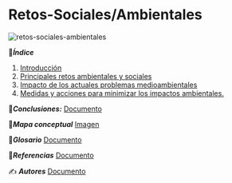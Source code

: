 # Retos-Sociales/Ambientales

![retos-sociales-ambientales](https://datos.gob.es/sites/default/files/styles/image_json_ld/public/blog/image/retos_medio_ambiente_open_data_0.jpg)

📑_**Índice**_

1. [Introducción](Introducción.md)
2. [Principales retos ambientales y sociales](Principales_retos_ambientales_y_sociales.md)
3. [Impacto de los actuales problemas medioambientales](Impacto_de_los_actuales_problemas_medioambientales.md)
4. [Medidas y acciones para minimizar los impactos ambientales.](Medidas_y_acciones_para_minimizar_los_impactos_ambientales.md) 

📑_**Conclusiones:**_
[Documento](Conclusiones.md)

🧷_**Mapa conceptual**_
[Imagen](Mapa_Conceptual.drawio.png)

📘_**Glosario**_
[Documento](Glosario.md)

📖_**Referencias**_
[Documento](Referencias.md)

✍️ _**Autores**_
[Documento](Autores.md)
